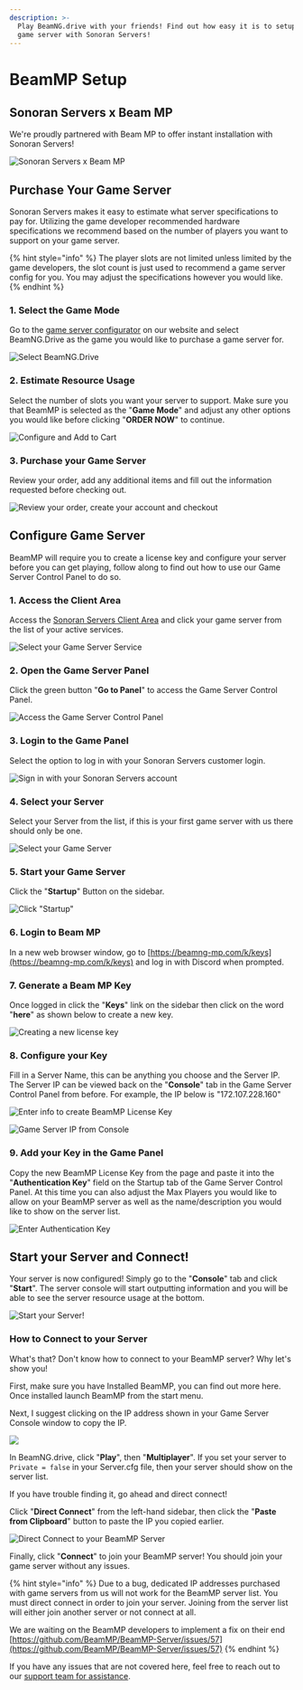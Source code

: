 ```yaml
---
description: >-
  Play BeamNG.drive with your friends! Find out how easy it is to setup a BeamMP
  game server with Sonoran Servers!
---
```


# BeamMP Setup

## Sonoran Servers x Beam MP

We're proudly partnered with Beam MP to offer instant installation with Sonoran Servers!

![Sonoran Servers x Beam MP](../../.gitbook/assets/Banner.png)

## Purchase Your Game Server

Sonoran Servers makes it easy to estimate what server specifications to pay for. Utilizing the game developer recommended hardware specifications we recommend based on the number of players you want to support on your game server.&#x20;

{% hint style="info" %}
The player slots are not limited unless limited by the game developers, the slot count is just used to recommend a game server config for you. You may adjust the specifications however you would like.
{% endhint %}

### 1. Select the Game Mode

Go to the [game server configurator](https://sonoranservers.com/gameserver/#/) on our website and select BeamNG.Drive as the game you would like to purchase a game server for.

![Select BeamNG.Drive](<../../.gitbook/assets/image (55).png>)

### 2. Estimate Resource Usage

Select the number of slots you want your server to support. Make sure you that BeamMP is selected as the "**Game Mode**" and adjust any other options you would like before clicking "**ORDER NOW**" to continue.

![Configure and Add to Cart](<../../.gitbook/assets/image (52).png>)

### 3. Purchase your Game Server

Review your order, add any additional items and fill out the information requested before checking out.

![Review your order, create your account and checkout](<../../.gitbook/assets/image (74).png>)

## Configure Game Server

BeamMP will require you to create a license key and configure your server before you can get playing, follow along to find out how to use our Game Server Control Panel to do so.

### 1. Access the Client Area

Access the [Sonoran Servers Client Area](https://sonoranservers.com/clientarea.php) and click your game server from the list of your active services.

![Select your Game Server Service](<../../.gitbook/assets/image (80).png>)

### 2. Open the Game Server Panel

Click the green button "**Go to Panel**" to access the Game Server Control Panel.

![Access the Game Server Control Panel](<../../.gitbook/assets/image (79).png>)

### 3. Login to the Game Panel

Select the option to log in with your Sonoran Servers customer login.

![Sign in with your Sonoran Servers account](<../../.gitbook/assets/image (151).png>)

### 4. Select your Server

Select your Server from the list, if this is your first game server with us there should only be one.

![Select your Game Server](<../../.gitbook/assets/image (54).png>)

### 5. Start your Game Server

Click the "**Startup**" Button on the sidebar.

![Click "Startup"](<../../.gitbook/assets/image (51).png>)

### 6. Login to Beam MP

In a new web browser window, go to [https://beamng-mp.com/k/keys](https://beamng-mp.com/k/keys) and log in with Discord when prompted.

### 7. Generate a Beam MP Key

Once logged in click the "**Keys**" link on the sidebar then click on the word "**here**" as shown below to create a new key.

![Creating a new license key](<../../.gitbook/assets/image (105).png>)

### 8. Configure your Key

Fill in a Server Name, this can be anything you choose and the Server IP. The Server IP can be viewed back on the "**Console**" tab in the Game Server Control Panel from before. For example, the IP below is "172.107.228.160"

![Enter info to create BeamMP License Key](<../../.gitbook/assets/image (46).png>)

![Game Server IP from Console](<../../.gitbook/assets/image (26).png>)

### 9. Add your Key in the Game Panel

Copy the new BeamMP License Key from the page and paste it into the "**Authentication Key**" field on the Startup tab of the Game Server Control Panel. At this time you can also adjust the Max Players you would like to allow on your BeamMP server as well as the name/description you would like to show on the server list.

![Enter Authentication Key](<../../.gitbook/assets/image (29).png>)

## Start your Server and Connect!

Your server is now configured! Simply go to the "**Console**" tab and click "**Start**". The server console will start outputting information and you will be able to see the server resource usage at the bottom.

![Start your Server!](<../../.gitbook/assets/image (3).png>)

### How to Connect to your Server

What's that? Don't know how to connect to your BeamMP server? Why let's show you!

First, make sure you have Installed BeamMP, you can find out more here. Once installed launch BeamMP from the start menu.

Next, I suggest clicking on the IP address shown in your Game Server Console window to copy the IP.

![](<../../.gitbook/assets/image (89).png>)

In BeamNG.drive, click "**Play**", then "**Multiplayer**". If you set your server to `Private = false` in your Server.cfg file, then your server should show on the server list.

If you have trouble finding it, go ahead and direct connect!

Click "**Direct Connect**" from the left-hand sidebar, then click the "**Paste from Clipboard**" button to paste the IP you copied earlier.

![Direct Connect to your BeamMP Server](<../../.gitbook/assets/image (19).png>)

Finally, click "**Connect**" to join your BeamMP server! You should join your game server without any issues.

{% hint style="info" %}
Due to a bug, dedicated IP addresses purchased with game servers from us will not work for the BeamMP server list. You must direct connect in order to join your server. Joining from the server list will either join another server or not connect at all.

We are waiting on the BeamMP developers to implement a fix on their end [https://github.com/BeamMP/BeamMP-Server/issues/57](https://github.com/BeamMP/BeamMP-Server/issues/57)
{% endhint %}

If you have any issues that are not covered here, feel free to reach out to our [support team for assistance](https://sonoranservers.com/contact.php).



